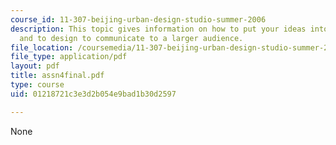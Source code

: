 ```yaml
---
course_id: 11-307-beijing-urban-design-studio-summer-2006
description: This topic gives information on how to put your ideas into final form
  and to design to communicate to a larger audience.
file_location: /coursemedia/11-307-beijing-urban-design-studio-summer-2006/01218721c3e3d2b054e9bad1b30d2597_assn4final.pdf
file_type: application/pdf
layout: pdf
title: assn4final.pdf
type: course
uid: 01218721c3e3d2b054e9bad1b30d2597

---
```

None
